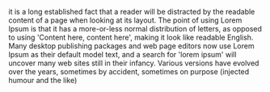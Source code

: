 it is a long established fact that a reader will be distracted by the
readable content of a page when looking at its layout. The point of using
 Lorem Ipsum is that it has a more-or-less normal distribution of
 letters, as opposed to using 'Content here, content here', making it
 look like readable English. Many desktop publishing packages and web
 page editors now use Lorem Ipsum as their default model text, and a
 search for 'lorem ipsum' will uncover many web sites still in their
 infancy. Various versions have evolved over the years, sometimes by
 accident, sometimes on purpose (injected humour and the like)
 